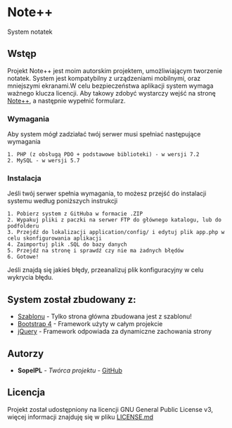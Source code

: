 # Note++

System notatek

## Wstęp

Projekt Note++ jest moim autorskim projektem, umożliwiającym tworzenie notatek. System jest kompatybilny z urządzeniami mobilnymi, oraz mniejszymi ekranami.W celu bezpieczeństwa aplikacji system wymaga ważnego klucza licencji. Aby takowy zdobyć wystarczy wejść na stronę [Note++](http://notepp.tk/), a następnie wypełnić formularz.

### Wymagania

Aby system mógł zadziałać twój serwer musi spełniać następujące wymagania

```
1. PHP (z obsługą PDO + podstawowe biblioteki) - w wersji 7.2
2. MySQL - w wersji 5.7
```

### Instalacja

Jeśli twój serwer spełnia wymagania, to możesz przejść do instalacji systemu według poniższych instrukcji

```
1. Pobierz system z GitHuba w formacie .ZIP
2. Wypakuj pliki z paczki na serwer FTP do głównego katalogu, lub do podfolderu
3. Przejdź do lokalizacji application/config/ i edytuj plik app.php w celu skonfigurowania aplikacji
4. Zaimportuj plik .SQL do bazy danych
5. Przejdź na stronę i sprawdź czy nie ma żadnych błędów
6. Gotowe!
```

Jeśli znajdą się jakieś błędy, przeanalizuj plik konfiguracyjny w celu wykrycia błędu.

## System został zbudowany z:

* [Szablonu](http://www.dropwizard.io/1.0.2/docs/) - Tylko strona główna zbudowana jest z szablonu!
* [Bootstrap 4](https://getbootstrap.com/) - Framework użyty w całym projekcie
* [jQuery](https://jquery.com) - Framework odpowiada za dynamiczne zachowania strony

## Autorzy

* **SopelPL** - *Twórca projektu* - [GitHub](https://github.com/SopelPL)

## Licencja

Projekt został udostępniony na licencji GNU General Public License v3, więcej informacji znajduję się w pliku [LICENSE.md](LICENSE.md)

